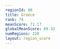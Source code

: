 ```yaml
---
regionId: 80
title: Greece
rank: 74
meanScore: 71.17
globalMeanScore: 69.33
numRegions: 220
layout: region_score
---
```

